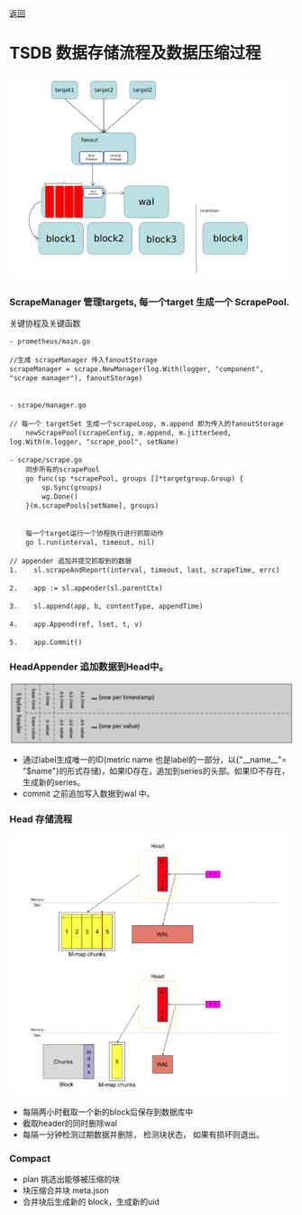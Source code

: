[返回](../index.md)

# TSDB 数据存储流程及数据压缩过程
![avatar](../images/tsdb_storage.png)

### ScrapeManager 管理targets, 每一个target 生成一个 ScrapePool.

关键协程及关键函数
```
- prometheus/main.go

//生成 scrapeManager 传入fanoutStorage
scrapeManager = scrape.NewManager(log.With(logger, "component", "scrape manager"), fanoutStorage)


- scrape/manager.go 

// 每一个 targetSet 生成一个scrapeLoop, m.append 即为传入的fanoutStorage
    newScrapePool(scrapeConfig, m.append, m.jitterSeed, log.With(m.logger, "scrape_pool", setName)

- scrape/scrape.go
    同步所有的scrapePool
    go func(sp *scrapePool, groups []*targetgroup.Group) {
        sp.Sync(groups)
        wg.Done()
    }(m.scrapePools[setName], groups)
    

    每一个target运行一个协程执行进行抓取动作
    go l.run(interval, timeout, nil)
    
// appender 追加并提交抓取到的数据    
1.    sl.scrapeAndReport(interval, timeout, last, scrapeTime, errc)

2.    app := sl.appender(sl.parentCtx)

3.    sl.append(app, b, contentType, appendTime)
    
4.    app.Append(ref, lset, t, v)

5.    app.Commit()
```

### HeadAppender 追加数据到Head中。
![avatar](../images/chunk.png)
- 通过label生成唯一的ID(metric name 也是label的一部分，以{"\_\_name\_\_"= "$name"}的形式存储)，如果ID存在，追加到series的头部。如果ID不存在， 生成新的series。
- commit 之前追加写入数据到wal 中。


### Head 存储流程
![avatar](../images/head_block.png)
- 每隔两小时截取一个新的block后保存到数据库中
- 截取header的同时删除wal
- 每隔一分钟检测过期数据并删除， 检测块状态， 如果有损坏则退出。

### Compact
- plan 挑选出能够被压缩的块
- 块压缩合并块 meta.json
- 合并块后生成新的 block，生成新的uid 
